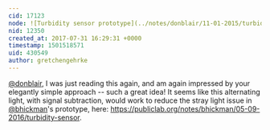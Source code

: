 ```yaml
---
cid: 17123
node: ![Turbidity sensor prototype](../notes/donblair/11-01-2015/turbidity-sensor-prototype)
nid: 12350
created_at: 2017-07-31 16:29:31 +0000
timestamp: 1501518571
uid: 430549
author: gretchengehrke
---
```


[@donblair](/profile/donblair), I was just reading this again, and am again impressed by your elegantly simple approach -- such a great idea! It seems like this alternating light, with signal subtraction, would work to reduce the stray light issue in [@bhickman](/profile/bhickman)'s prototype, here: https://publiclab.org/notes/bhickman/05-09-2016/turbidity-sensor. 